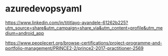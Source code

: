 # azuredevopsyaml
https://www.linkedin.com/in/tititlayo-ayandele-61262b225?utm_source=share&utm_campaign=share_via&utm_content=profile&utm_medium=android_app

https://www.peoplecert.org/browse-certifications/project-programme-and-portfolio-management/PRINCE2-2/prince2-2017-practitioner-2569
